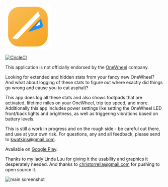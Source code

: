 ![ponewheel logo](artwork/logo.png?raw=true)

[![CircleCI](https://circleci.com/gh/ponewheel/android-ponewheel.svg?style=svg)](https://circleci.com/gh/ponewheel/android-ponewheel)

This application is not officially endorsed by the [OneWheel] company.

Looking for extended and hidden stats from your fancy new OneWheel? And what about logging of these stats to figure out where exactly did things go wrong and cause you to eat asphalt? 

This app does log all these stats and also shows footpads that are activated, lifetime miles on your OneWheel, trip top speed, and more. Additionally this app includes power settings like setting the OneWheel LED front/back lights and brightness, as well as triggering vibrations based on battery levels. 

This is still a work in progress and on the rough side - be careful out there, and use at your own risk. For questions, any and all feedback, please send to [kwatkins@gmail.com](mailto:kwatkins@gmail.com).

Available on [Google Play].


Thanks to my lady Linda Luu for giving it the usability and graphics it desperately needed. And thanks to [christorrella@gmail.com](mailto:christorrella@gmail.com) for pushing to open source it. 

![main screenshot](https://lh3.googleusercontent.com/9H6BH3lNRwYY50xUHNbHnpy68aAvUzxEuhE2Y-dcRB84hSeJx0EHScNe7v01bJTF8w=h310-rw)


[OneWheel]: https://onewheel.com/
[Google Play]: https://play.google.com/store/apps/details?id=net.kwatts.powtools 

